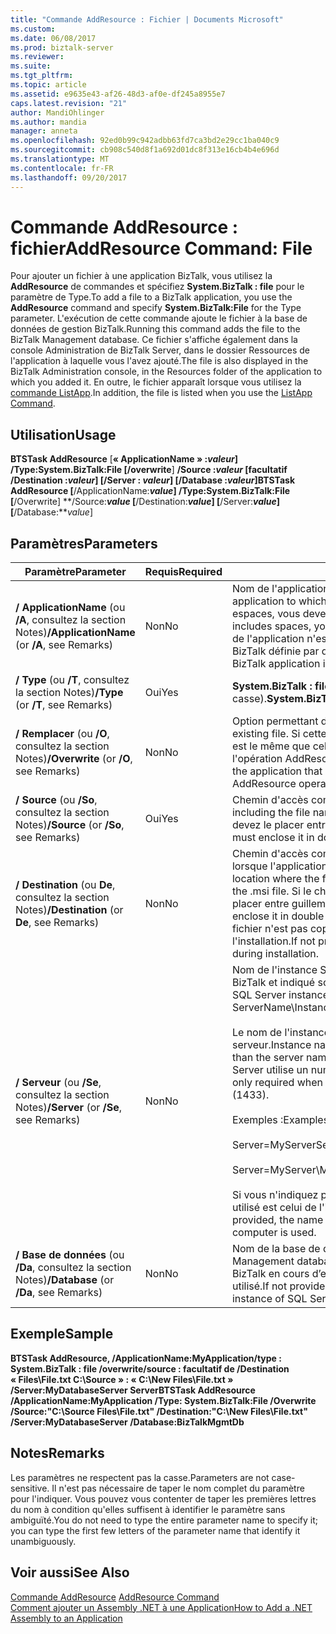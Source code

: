 ```yaml
---
title: "Commande AddResource : Fichier | Documents Microsoft"
ms.custom: 
ms.date: 06/08/2017
ms.prod: biztalk-server
ms.reviewer: 
ms.suite: 
ms.tgt_pltfrm: 
ms.topic: article
ms.assetid: e9635e43-af26-48d3-af0e-df245a8955e7
caps.latest.revision: "21"
author: MandiOhlinger
ms.author: mandia
manager: anneta
ms.openlocfilehash: 92ed0b99c942adbb63fd7ca3bd2e29cc1ba040c9
ms.sourcegitcommit: cb908c540d8f1a692d01dc8f313e16cb4b4e696d
ms.translationtype: MT
ms.contentlocale: fr-FR
ms.lasthandoff: 09/20/2017
---
```

# <a name="addresource-command-file"></a><span data-ttu-id="b0a9c-102">Commande AddResource : fichier</span><span class="sxs-lookup"><span data-stu-id="b0a9c-102">AddResource Command: File</span></span>
<span data-ttu-id="b0a9c-103">Pour ajouter un fichier à une application BizTalk, vous utilisez la **AddResource** de commandes et spécifiez **System.BizTalk : file** pour le paramètre de Type.</span><span class="sxs-lookup"><span data-stu-id="b0a9c-103">To add a file to a BizTalk application, you use the **AddResource** command and specify **System.BizTalk:File** for the Type parameter.</span></span> <span data-ttu-id="b0a9c-104">L'exécution de cette commande ajoute le fichier à la base de données de gestion BizTalk.</span><span class="sxs-lookup"><span data-stu-id="b0a9c-104">Running this command adds the file to the BizTalk Management database.</span></span> <span data-ttu-id="b0a9c-105">Ce fichier s'affiche également dans la console Administration de BizTalk Server, dans le dossier Ressources de l'application à laquelle vous l'avez ajouté.</span><span class="sxs-lookup"><span data-stu-id="b0a9c-105">The file is also displayed in the BizTalk Administration console, in the Resources folder of the application to which you added it.</span></span> <span data-ttu-id="b0a9c-106">En outre, le fichier apparaît lorsque vous utilisez la [commande ListApp](../core/listapp-command.md).</span><span class="sxs-lookup"><span data-stu-id="b0a9c-106">In addition, the file is listed when you use the [ListApp Command](../core/listapp-command.md).</span></span>  
  
## <a name="usage"></a><span data-ttu-id="b0a9c-107">Utilisation</span><span class="sxs-lookup"><span data-stu-id="b0a9c-107">Usage</span></span>  
 <span data-ttu-id="b0a9c-108">**BTSTask AddResource** [**« ApplicationName » :***valeur*] **/Type:System.BizTalk:File** [**/overwrite**] **/Source :***valeur* [**facultatif /Destination :***valeur*] [**/Server :**  *valeur*] [**/Database :***valeur*]</span><span class="sxs-lookup"><span data-stu-id="b0a9c-108">**BTSTask AddResource** [**/ApplicationName:***value*] **/Type:System.BizTalk:File** [**/Overwrite**] **/Source:***value* [**/Destination:***value*] [**/Server:***value*] [**/Database:***value*]</span></span>  
  
## <a name="parameters"></a><span data-ttu-id="b0a9c-109">Paramètres</span><span class="sxs-lookup"><span data-stu-id="b0a9c-109">Parameters</span></span>  
  
|<span data-ttu-id="b0a9c-110">Paramètre</span><span class="sxs-lookup"><span data-stu-id="b0a9c-110">Parameter</span></span>|<span data-ttu-id="b0a9c-111">Requis</span><span class="sxs-lookup"><span data-stu-id="b0a9c-111">Required</span></span>|<span data-ttu-id="b0a9c-112">Valeur</span><span class="sxs-lookup"><span data-stu-id="b0a9c-112">Value</span></span>|  
|---------------|--------------|-----------|  
|<span data-ttu-id="b0a9c-113">**/ ApplicationName** (ou **/A**, consultez la section Notes)</span><span class="sxs-lookup"><span data-stu-id="b0a9c-113">**/ApplicationName** (or **/A**, see Remarks)</span></span>|<span data-ttu-id="b0a9c-114">Non</span><span class="sxs-lookup"><span data-stu-id="b0a9c-114">No</span></span>|<span data-ttu-id="b0a9c-115">Nom de l'application BizTalk à laquelle ajouter le fichier.</span><span class="sxs-lookup"><span data-stu-id="b0a9c-115">Name of the BizTalk application to which to add the file.</span></span> <span data-ttu-id="b0a9c-116">Si le chemin d'accès comprend des espaces, vous devez le placer entre guillemets doubles (").</span><span class="sxs-lookup"><span data-stu-id="b0a9c-116">If the path includes spaces, you must enclose it in double quotation marks (").</span></span> <span data-ttu-id="b0a9c-117">Si le nom de l'application n'est pas spécifié, l'application utilisée est l'application BizTalk définie par défaut.</span><span class="sxs-lookup"><span data-stu-id="b0a9c-117">If the application name is not specified, the default BizTalk application is used.</span></span>|  
|<span data-ttu-id="b0a9c-118">**/ Type** (ou **/T**, consultez la section Notes)</span><span class="sxs-lookup"><span data-stu-id="b0a9c-118">**/Type** (or **/T**, see Remarks)</span></span>|<span data-ttu-id="b0a9c-119">Oui</span><span class="sxs-lookup"><span data-stu-id="b0a9c-119">Yes</span></span>|<span data-ttu-id="b0a9c-120">**System.BizTalk : file** (cette valeur ne respecte pas la casse).</span><span class="sxs-lookup"><span data-stu-id="b0a9c-120">**System.BizTalk:File** (This value is not case-sensitive.)</span></span>|  
|<span data-ttu-id="b0a9c-121">**/ Remplacer** (ou **/O**, consultez la section Notes)</span><span class="sxs-lookup"><span data-stu-id="b0a9c-121">**/Overwrite** (or **/O**, see Remarks)</span></span>|<span data-ttu-id="b0a9c-122">Non</span><span class="sxs-lookup"><span data-stu-id="b0a9c-122">No</span></span>|<span data-ttu-id="b0a9c-123">Option permettant de mettre à jour un fichier existant.</span><span class="sxs-lookup"><span data-stu-id="b0a9c-123">Option to update an existing file.</span></span> <span data-ttu-id="b0a9c-124">Si cette option n'est pas spécifiée et qu'un fichier, dont le nom est le même que celui du fichier à ajouter, existe déjà dans l'application, l'opération AddResource échoue.</span><span class="sxs-lookup"><span data-stu-id="b0a9c-124">If not specified, and a file already exists in the application that has the same name as the file being added, the AddResource operation fails.</span></span>|  
|<span data-ttu-id="b0a9c-125">**/ Source** (ou **/So**, consultez la section Notes)</span><span class="sxs-lookup"><span data-stu-id="b0a9c-125">**/Source** (or **/So**, see Remarks)</span></span>|<span data-ttu-id="b0a9c-126">Oui</span><span class="sxs-lookup"><span data-stu-id="b0a9c-126">Yes</span></span>|<span data-ttu-id="b0a9c-127">Chemin d'accès complet du fichier, nom du fichier inclus.</span><span class="sxs-lookup"><span data-stu-id="b0a9c-127">Full path of the file, including the file name.</span></span> <span data-ttu-id="b0a9c-128">Si le chemin d'accès comprend des espaces, vous devez le placer entre guillemets doubles (").</span><span class="sxs-lookup"><span data-stu-id="b0a9c-128">If the path includes spaces, you must enclose it in double quotation marks (").</span></span>|  
|<span data-ttu-id="b0a9c-129">**/ Destination** (ou **De**, consultez la section Notes)</span><span class="sxs-lookup"><span data-stu-id="b0a9c-129">**/Destination** (or **De**, see Remarks)</span></span>|<span data-ttu-id="b0a9c-130">Non</span><span class="sxs-lookup"><span data-stu-id="b0a9c-130">No</span></span>|<span data-ttu-id="b0a9c-131">Chemin d'accès complet de l'emplacement où le fichier doit être copié lorsque l'application est installée à partir du fichier .msi.</span><span class="sxs-lookup"><span data-stu-id="b0a9c-131">Full path of the location where the file is to be copied when the application is installed from the .msi file.</span></span> <span data-ttu-id="b0a9c-132">Si le chemin d'accès comprend des espaces, vous devez le placer entre guillemets doubles (").</span><span class="sxs-lookup"><span data-stu-id="b0a9c-132">If the path includes spaces, you must enclose it in double quotation marks (").</span></span> <span data-ttu-id="b0a9c-133">Si ce paramètre n'est pas défini, le fichier n'est pas copié dans le système de fichiers local lors de l'installation.</span><span class="sxs-lookup"><span data-stu-id="b0a9c-133">If not provided, the file is not copied to the local file system during installation.</span></span>|  
|<span data-ttu-id="b0a9c-134">**/ Serveur** (ou **/Se**, consultez la section Notes)</span><span class="sxs-lookup"><span data-stu-id="b0a9c-134">**/Server** (or **/Se**, see Remarks)</span></span>|<span data-ttu-id="b0a9c-135">Non</span><span class="sxs-lookup"><span data-stu-id="b0a9c-135">No</span></span>|<span data-ttu-id="b0a9c-136">Nom de l'instance SQL Server hébergeant la base de données de gestion BizTalk et indiqué sous la forme NomServeur\NomInstance,Port.</span><span class="sxs-lookup"><span data-stu-id="b0a9c-136">Name of the SQL Server instance hosting the BizTalk Management database, in the form ServerName\InstanceName,Port.</span></span><br /><br /> <span data-ttu-id="b0a9c-137">Le nom de l'instance est uniquement requis lorsqu'il est différent du nom du serveur.</span><span class="sxs-lookup"><span data-stu-id="b0a9c-137">Instance name is only required when the instance name is different than the server name.</span></span> <span data-ttu-id="b0a9c-138">Le port est uniquement requis lorsque le serveur SQL Server utilise un numéro de port autre que celui par défaut (1433).</span><span class="sxs-lookup"><span data-stu-id="b0a9c-138">Port is only required when SQL Server uses a port number other than the default (1433).</span></span><br /><br /> <span data-ttu-id="b0a9c-139">Exemples :</span><span class="sxs-lookup"><span data-stu-id="b0a9c-139">Examples:</span></span><br /><br /> <span data-ttu-id="b0a9c-140">Server=MyServer</span><span class="sxs-lookup"><span data-stu-id="b0a9c-140">Server=MyServer</span></span><br /><br /> <span data-ttu-id="b0a9c-141">Server=MyServer\MySQLServer,1533</span><span class="sxs-lookup"><span data-stu-id="b0a9c-141">Server=MyServer\MySQLServer,1533</span></span><br /><br /> <span data-ttu-id="b0a9c-142">Si vous n'indiquez pas de nom pour l'instance SQL Server, le nom d'instance utilisé est celui de l'instance SQL Server exécutée sur l'ordinateur local.</span><span class="sxs-lookup"><span data-stu-id="b0a9c-142">If not provided, the name of the SQL Server instance running on the local computer is used.</span></span>|  
|<span data-ttu-id="b0a9c-143">**/ Base de données** (ou **/Da**, consultez la section Notes)</span><span class="sxs-lookup"><span data-stu-id="b0a9c-143">**/Database** (or **/Da**, see Remarks)</span></span>|<span data-ttu-id="b0a9c-144">Non</span><span class="sxs-lookup"><span data-stu-id="b0a9c-144">No</span></span>|<span data-ttu-id="b0a9c-145">Nom de la base de données de gestion BizTalk.</span><span class="sxs-lookup"><span data-stu-id="b0a9c-145">Name of the BizTalk Management database.</span></span> <span data-ttu-id="b0a9c-146">Si n’est fourni, la base de données de gestion BizTalk en cours d’exécution dans l’instance locale de SQL Server est utilisé.</span><span class="sxs-lookup"><span data-stu-id="b0a9c-146">If not provided, the BizTalk Management database running in the local instance of SQL Server is used.</span></span>|  
  
## <a name="sample"></a><span data-ttu-id="b0a9c-147">Exemple</span><span class="sxs-lookup"><span data-stu-id="b0a9c-147">Sample</span></span>  
 <span data-ttu-id="b0a9c-148">**BTSTask AddResource, /ApplicationName:MyApplication/type : System.BizTalk : file /overwrite/source : facultatif de /Destination « Files\File.txt C:\Source » : « C:\New Files\File.txt » /Server:MyDatabaseServer Server**</span><span class="sxs-lookup"><span data-stu-id="b0a9c-148">**BTSTask AddResource /ApplicationName:MyApplication /Type: System.BizTalk:File   /Overwrite /Source:"C:\Source Files\File.txt" /Destination:"C:\New Files\File.txt" /Server:MyDatabaseServer /Database:BizTalkMgmtDb**</span></span>  
  
## <a name="remarks"></a><span data-ttu-id="b0a9c-149">Notes</span><span class="sxs-lookup"><span data-stu-id="b0a9c-149">Remarks</span></span>  
 <span data-ttu-id="b0a9c-150">Les paramètres ne respectent pas la casse.</span><span class="sxs-lookup"><span data-stu-id="b0a9c-150">Parameters are not case-sensitive.</span></span> <span data-ttu-id="b0a9c-151">Il n'est pas nécessaire de taper le nom complet du paramètre pour l'indiquer. Vous pouvez vous contenter de taper les premières lettres du nom à condition qu'elles suffisent à identifier le paramètre sans ambiguïté.</span><span class="sxs-lookup"><span data-stu-id="b0a9c-151">You do not need to type the entire parameter name to specify it; you can type the first few letters of the parameter name that identify it unambiguously.</span></span>  
  
## <a name="see-also"></a><span data-ttu-id="b0a9c-152">Voir aussi</span><span class="sxs-lookup"><span data-stu-id="b0a9c-152">See Also</span></span>  
 <span data-ttu-id="b0a9c-153">[Commande AddResource](../core/addresource-command.md) </span><span class="sxs-lookup"><span data-stu-id="b0a9c-153">[AddResource Command](../core/addresource-command.md) </span></span>  
 [<span data-ttu-id="b0a9c-154">Comment ajouter un Assembly .NET à une Application</span><span class="sxs-lookup"><span data-stu-id="b0a9c-154">How to Add a .NET Assembly to an Application</span></span>](../core/how-to-add-a-net-assembly-to-an-application.md)